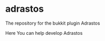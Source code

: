 adrastos
========

The repository for the bukkit plugin Adrastos

Here You can help develop Adrastos
